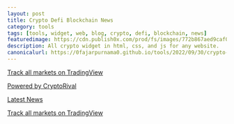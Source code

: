 ```yaml
---
layout: post
title: Crypto Defi Blockchain News
category: tools
tags: [tools, widget, web, blog, crypto, defi, blockchain, news]
featuredimage: https://cdn.publish0x.com/prod/fs/images/772b867aed9caf09e65cedf45115aeda55e3c1c0605a932b48832ed00f31ef89.png
description: All crypto widget in html, css, and js for any website.
canonicalurl: https://0fajarpurnama0.github.io/tools/2022/09/30/crypto-defi-blockchain-news
---
```

<!-- Trading View Economic Calendar Widget Start -->
<div class="tradingview-widget-container">
  <div class="tradingview-widget-container__widget"></div>
  <div class="tradingview-widget-copyright"><a href="https://www.tradingview.com/" rel="noopener nofollow" target="_blank"><span class="blue-text">Track all markets on TradingView</span></a></div>
  <script type="text/javascript" src="https://s3.tradingview.com/external-embedding/embed-widget-events.js" async>
  {
  "width": "100%",
  "height": "100%",
  "colorTheme": "dark",
  "isTransparent": false,
  "locale": "en",
  "importanceFilter": "-1,0,1"
}
  </script>
</div>
<!-- Trading View Economic Calendar Widget End -->

<!-- Coingecko Widget Start -->
<script src="https://widgets.coingecko.com/coingecko-coin-heatmap-widget.js"></script>
<coingecko-coin-heatmap-widget  height="400" locale="en"></coingecko-coin-heatmap-widget>
<!-- Coingecko Widget Stop -->


<!-- Publish0x Widget Start -->
<script src="https://www.publish0x.com/widget/code"></script><publish0x-posts-widget aff="4oeEw0Yb0B" posts-number="9" content-type="tag" content-ids="19,5,8"></publish0x-posts-widget>
<!-- Publish0x Widget End -->

<!-- Cointelegraph Widget Start -->
<script src="https://cointelegraph.com/news-widget" data-ct-widget-limit="6" data-ct-widget-theme="dark" data-ct-widget-size="large" data-ct-widget-priceindex="true" data-ct-widget-images="true" data-ct-widget-currency="USD" data-ct-widget-language="en"></script>
<!-- Cointelegraph Widget End -->

<!-- CryptoRival News Widget BEGIN -->
<script type="text/javascript" src="https://static.cryptorival.com/js/newswidget.js"></script>
<a id="cr-copyright" href="https://cryptorival.com/" target="_blank" rel="nofollow">Powered by CryptoRival</a>
<script type="text/javascript">
showNews('500', true, '0', 'FF9933', 'FF9933', 'E57300', '777777', '495');
</script>
<!-- CryptoRival News Widget END -->

<!-- Cryptopanic Widget Start -->
<a href="https://cryptopanic.com/" target="_blank" data-news_feed="recent" data-bg_color="#FFFFFF" data-text_color="#333333" data-link_color="#0091C2" data-header_bg_color="#30343B" data-header_text_color="#FFFFFF" class="CryptoPanicWidget">Latest News</a>
<script src="https://static.cryptopanic.com/static/js/widgets.min.js"></script>
<!-- Cryptopanic Widget End -->

<!-- Cryptohpper Widget Start -->
<div class="cryptohopper-web-widget" data-id="5" data-atid="32017"></div>
<script src="https://www.cryptohopper.com/widgets/js/script"></script>
<!-- Cryptohopper Widget End -->

<!-- RSS App Widget Start -->
<rssapp-wall id="tNoEXw86GRJa8uTA"></rssapp-wall><script src="https://widget.rss.app/v1/wall.js" type="text/javascript" async></script>
<!-- RSS App Widget End -->

<!-- Trading View Snaps Widget Start -->
<div class="tradingview-widget-container">
  <div class="tradingview-widget-container__widget"></div>
  <div class="tradingview-widget-copyright"><a href="https://www.tradingview.com/" rel="noopener nofollow" target="_blank"><span class="blue-text">Track all markets on TradingView</span></a></div>
  <script type="text/javascript" src="https://s3.tradingview.com/external-embedding/embed-widget-timeline.js" async>
  {
  "feedMode": "all_symbols",
  "colorTheme": "dark",
  "isTransparent": false,
  "displayMode": "regular",
  "width": "100%",
  "height": "100%",
  "locale": "en"
}

<!-- Trading View Snaps Widget End -->